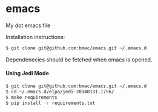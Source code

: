 emacs
=====

My dot emacs file 

Installation instructions:
```bash
$ git clone git@github.com:bmac/emacs.git ~/.emacs.d
```

Dependenecies should be fetched when emacs is opened.



#### Using Jedi Mode
```bash
$ git clone git@github.com:bmac/emacs.git ~/.emacs.d
$ cd ~/.emacs.d/elpa/jedi-20140131.1756/
$ make requirements
$ pip install -r requirements.txt
```
